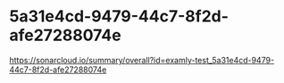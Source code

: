 # 5a31e4cd-9479-44c7-8f2d-afe27288074e
https://sonarcloud.io/summary/overall?id=examly-test_5a31e4cd-9479-44c7-8f2d-afe27288074e
